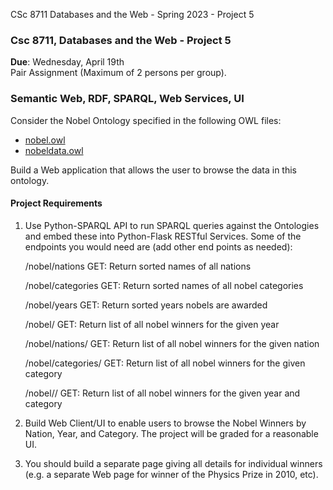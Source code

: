  CSc 8711 Databases and the Web - Spring 2023 - Project 5

### Csc 8711, Databases and the Web - Project 5

**Due**: Wednesday, April 19th  
Pair Assignment (Maximum of 2 persons per group).

### Semantic Web, RDF, SPARQL, Web Services, UI

Consider the Nobel Ontology specified in the following OWL files:

*   [nobel.owl](data/nobel.owl)
*   [nobeldata.owl](data/nobeldata.owl)

Build a Web application that allows the user to browse the data in this ontology.

#### Project Requirements

1.  Use Python-SPARQL API to run SPARQL queries against the Ontologies and embed these into Python-Flask RESTful Services. Some of the endpoints you would need are (add other end points as needed):
    
    /nobel/nations
    GET: Return sorted names of all nations
    
    /nobel/categories
    GET: Return sorted names of all nobel categories
    
    /nobel/years
    GET: Return sorted years nobels are awarded
    
    /nobel/<year>
    GET: Return list of all nobel winners for the given year
    
    /nobel/nations/<nation>
    GET: Return list of all nobel winners for the given nation
    
    /nobel/categories/<category>
    GET: Return list of all nobel winners for the given category
    
    /nobel/<year>/<category>
    GET: Return list of all nobel winners for the given year and category
    
2.  Build Web Client/UI to enable users to browse the Nobel Winners by Nation, Year, and Category. The project will be graded for a reasonable UI.
3.  You should build a separate page giving all details for individual winners (e.g. a separate Web page for winner of the Physics Prize in 2010, etc).